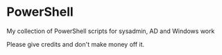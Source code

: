 # PowerShell
My collection of PowerShell scripts for sysadmin, AD and Windows work

Please give credits and don't make money off it.
